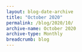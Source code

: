 ```yaml
---
layout: blog-date-archive
title: "October 2020"
permalink: /blog/2020/10/
archive-name: October 2020
archive-type: Monthly
breadcrumb: blog
---
```

